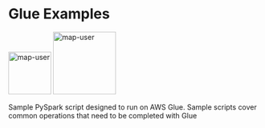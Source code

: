 # Glue Examples

<img width="85" alt="map-user" src="https://img.shields.io/badge/views-1656-green"> <img width="125" alt="map-user" src="https://img.shields.io/badge/unique visits-332-green">

Sample PySpark script designed to run on AWS Glue. Sample scripts cover common operations that need to be completed with Glue
